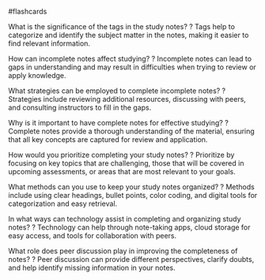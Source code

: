 #flashcards

What is the significance of the tags in the study notes?
?
Tags help to categorize and identify the subject matter in the notes, making it easier to find relevant information.

How can incomplete notes affect studying?
?
Incomplete notes can lead to gaps in understanding and may result in difficulties when trying to review or apply knowledge.

What strategies can be employed to complete incomplete notes?
?
Strategies include reviewing additional resources, discussing with peers, and consulting instructors to fill in the gaps.

Why is it important to have complete notes for effective studying?
?
Complete notes provide a thorough understanding of the material, ensuring that all key concepts are captured for review and application.

How would you prioritize completing your study notes?
?
Prioritize by focusing on key topics that are challenging, those that will be covered in upcoming assessments, or areas that are most relevant to your goals.

What methods can you use to keep your study notes organized?
?
Methods include using clear headings, bullet points, color coding, and digital tools for categorization and easy retrieval.

In what ways can technology assist in completing and organizing study notes?
?
Technology can help through note-taking apps, cloud storage for easy access, and tools for collaboration with peers.

What role does peer discussion play in improving the completeness of notes?
?
Peer discussion can provide different perspectives, clarify doubts, and help identify missing information in your notes.

